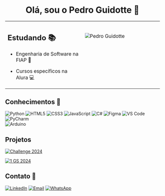 <div align="center">

# Olá, sou o Pedro Guidotte 👋

</div>

<table>
  <tr>
    <td valign="top" width="50%">

## Estudando 📚
- Engenharia de Software na FIAP 📓
- Cursos específicos na Alura 💻

    </td>
    <td valign="top" width="50%">

<br>

![Pedro Guidotte](https://github-readme-stats.vercel.app/api?username=peguidotte&show_icons=true&theme=vue&count_private=true)
    
  </tr>
</table>

## Conhecimentos 🧠
![Python](https://img.shields.io/badge/Python-3776AB?style=for-the-badge&logo=python&logoColor=white)
![HTML5](https://img.shields.io/badge/HTML5-E34F26?style=for-the-badge&logo=html5&logoColor=white)
![CSS3](https://img.shields.io/badge/CSS3-1572B6?style=for-the-badge&logo=css3&logoColor=white)
![JavaScript](https://img.shields.io/badge/JavaScript-F7DF1E?style=for-the-badge&logo=javascript&logoColor=black)
![C#](https://img.shields.io/badge/C%23-239120?style=for-the-badge&logo=c-sharp&logoColor=white)
![Figma](https://img.shields.io/badge/Figma-F24E1E?style=for-the-badge&logo=figma&logoColor=white)
![VS Code](https://img.shields.io/badge/VS_Code-007ACC?style=for-the-badge&logo=visual-studio-code&logoColor=white)
![PyCharm](https://img.shields.io/badge/PyCharm-000000?style=for-the-badge&logo=pycharm&logoColor=white)    
![Arduino](https://img.shields.io/badge/Arduino-00979D?style=for-the-badge&logo=arduino&logoColor=white)


## Projetos

[![Challenge 2024](https://github-readme-stats.vercel.app/api/pin/?username=peguidotte&repo=E-PitStop&theme=vue)](https://github.com/peguidotte/WasteWise)

[![1 GS 2024](https://github-readme-stats.vercel.app/api/pin/?username=peguidotte&repo=WasteWise&theme=vue)](https://github.com/peguidotte/WasteWise)

## Contato 👤
[![LinkedIn](https://img.shields.io/badge/LinkedIn-0077B5?style=for-the-badge&logo=linkedin&logoColor=white)](https://www.linkedin.com/in/pedro-guidotte/)
[![Email](https://img.shields.io/badge/Email-D14836?style=for-the-badge&logo=gmail&logoColor=white)](mailto:peguidotte@gmail.com)
[![WhatsApp](https://img.shields.io/badge/WhatsApp-25D366?style=for-the-badge&logo=whatsapp&logoColor=white)](https://wa.me/5511970951316)
